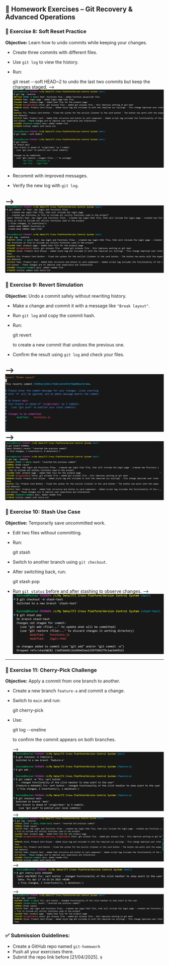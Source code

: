 ## 📝 Homework Exercises – Git Recovery & Advanced Operations

### 📌 Exercise 8: Soft Reset Practice

**Objective:** Learn how to undo commits while keeping your changes.

- Create three commits with different files.
- Use `git log` to view the history.
- Run:
  
  git reset --soft HEAD~2  to undo the last two commits but keep the changes staged.
  --> ![alt text](image-14.png)
- Recommit with improved messages.
- Verify the new log with `git log`.

--> ![alt text](image-15.png)
---

### 📌 Exercise 9: Revert Simulation

**Objective:** Undo a commit safely without rewriting history.

- Make a change and commit it with a message like `"Break layout"`.
- Run `git log` and copy the commit hash.
- Run:
  
  git revert <commit-hash>
  
  to create a new commit that undoes the previous one.
- Confirm the result using `git log` and check your files.

-->![alt text](image-17.png)
-->![alt text](image-16.png)
---

### 📌 Exercise 10: Stash Use Case

**Objective:** Temporarily save uncommitted work.

- Edit two files without committing.
- Run:
  
  git stash
  
- Switch to another branch using `git checkout`.
- After switching back, run:
  
  git stash pop
  
- Run `git status` before and after stashing to observe changes.
--> ![alt text](image-18.png)
---

### 📌 Exercise 11: Cherry-Pick Challenge

**Objective:** Apply a commit from one branch to another.

- Create a new branch `feature-a` and commit a change.
- Switch to `main` and run:
  
  git cherry-pick <commit-hash>
  
- Use:
  
  git log --oneline
  
  to confirm the commit appears on both branches.
  
  --> ![alt text](image-19.png)
  --> ![alt text](image-20.png)
  --> ![alt text](image-21.png)
  --> ![alt text](image-22.png)

### ✅ Submission Guidelines:

- Create a GitHub repo named `git-homework`
- Push all your exercises there.
- Submit the repo link before [21/04/2025].
s